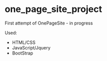 # one_page_site_project
First attempt of OnePageSite - in progress

Used: 
- HTML/CSS
- JavaScript/Jquery
- BootStrap
